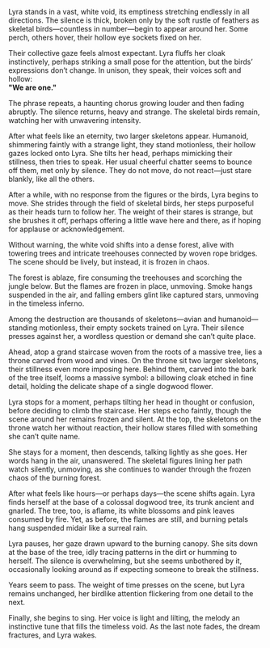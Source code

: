 Lyra stands in a vast, white void, its emptiness stretching endlessly in all directions. The silence is thick, broken only by the soft rustle of feathers as skeletal birds—countless in number—begin to appear around her. Some perch, others hover, their hollow eye sockets fixed on her.

Their collective gaze feels almost expectant. Lyra fluffs her cloak instinctively, perhaps striking a small pose for the attention, but the birds’ expressions don’t change. In unison, they speak, their voices soft and hollow:  
**"We are one."**

The phrase repeats, a haunting chorus growing louder and then fading abruptly. The silence returns, heavy and strange. The skeletal birds remain, watching her with unwavering intensity.

After what feels like an eternity, two larger skeletons appear. Humanoid, shimmering faintly with a strange light, they stand motionless, their hollow gazes locked onto Lyra. She tilts her head, perhaps mimicking their stillness, then tries to speak. Her usual cheerful chatter seems to bounce off them, met only by silence. They do not move, do not react—just stare blankly, like all the others.

After a while, with no response from the figures or the birds, Lyra begins to move. She strides through the field of skeletal birds, her steps purposeful as their heads turn to follow her. The weight of their stares is strange, but she brushes it off, perhaps offering a little wave here and there, as if hoping for applause or acknowledgement.

Without warning, the white void shifts into a dense forest, alive with towering trees and intricate treehouses connected by woven rope bridges. The scene should be lively, but instead, it is frozen in chaos.

The forest is ablaze, fire consuming the treehouses and scorching the jungle below. But the flames are frozen in place, unmoving. Smoke hangs suspended in the air, and falling embers glint like captured stars, unmoving in the timeless inferno.

Among the destruction are thousands of skeletons—avian and humanoid—standing motionless, their empty sockets trained on Lyra. Their silence presses against her, a wordless question or demand she can’t quite place.

Ahead, atop a grand staircase woven from the roots of a massive tree, lies a throne carved from wood and vines. On the throne sit two larger skeletons, their stillness even more imposing here. Behind them, carved into the bark of the tree itself, looms a massive symbol: a billowing cloak etched in fine detail, holding the delicate shape of a single dogwood flower.

Lyra stops for a moment, perhaps tilting her head in thought or confusion, before deciding to climb the staircase. Her steps echo faintly, though the scene around her remains frozen and silent. At the top, the skeletons on the throne watch her without reaction, their hollow stares filled with something she can’t quite name.

She stays for a moment, then descends, talking lightly as she goes. Her words hang in the air, unanswered. The skeletal figures lining her path watch silently, unmoving, as she continues to wander through the frozen chaos of the burning forest.

After what feels like hours—or perhaps days—the scene shifts again. Lyra finds herself at the base of a colossal dogwood tree, its trunk ancient and gnarled. The tree, too, is aflame, its white blossoms and pink leaves consumed by fire. Yet, as before, the flames are still, and burning petals hang suspended midair like a surreal rain.

Lyra pauses, her gaze drawn upward to the burning canopy. She sits down at the base of the tree, idly tracing patterns in the dirt or humming to herself. The silence is overwhelming, but she seems unbothered by it, occasionally looking around as if expecting someone to break the stillness.

Years seem to pass. The weight of time presses on the scene, but Lyra remains unchanged, her birdlike attention flickering from one detail to the next.

Finally, she begins to sing. Her voice is light and lilting, the melody an instinctive tune that fills the timeless void. As the last note fades, the dream fractures, and Lyra wakes.